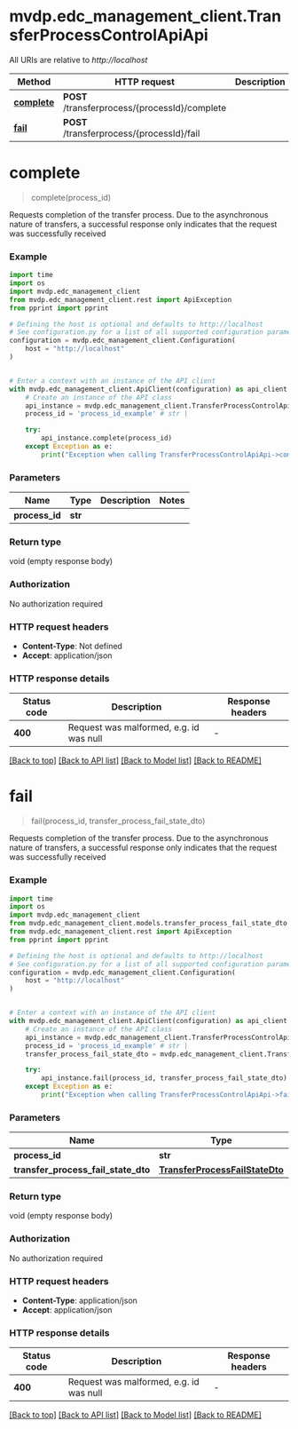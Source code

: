 # mvdp.edc_management_client.TransferProcessControlApiApi

All URIs are relative to *http://localhost*

Method | HTTP request | Description
------------- | ------------- | -------------
[**complete**](TransferProcessControlApiApi.md#complete) | **POST** /transferprocess/{processId}/complete | 
[**fail**](TransferProcessControlApiApi.md#fail) | **POST** /transferprocess/{processId}/fail | 


# **complete**
> complete(process_id)



Requests completion of the transfer process. Due to the asynchronous nature of transfers, a successful response only indicates that the request was successfully received

### Example

```python
import time
import os
import mvdp.edc_management_client
from mvdp.edc_management_client.rest import ApiException
from pprint import pprint

# Defining the host is optional and defaults to http://localhost
# See configuration.py for a list of all supported configuration parameters.
configuration = mvdp.edc_management_client.Configuration(
    host = "http://localhost"
)


# Enter a context with an instance of the API client
with mvdp.edc_management_client.ApiClient(configuration) as api_client:
    # Create an instance of the API class
    api_instance = mvdp.edc_management_client.TransferProcessControlApiApi(api_client)
    process_id = 'process_id_example' # str | 

    try:
        api_instance.complete(process_id)
    except Exception as e:
        print("Exception when calling TransferProcessControlApiApi->complete: %s\n" % e)
```


### Parameters

Name | Type | Description  | Notes
------------- | ------------- | ------------- | -------------
 **process_id** | **str**|  | 

### Return type

void (empty response body)

### Authorization

No authorization required

### HTTP request headers

 - **Content-Type**: Not defined
 - **Accept**: application/json

### HTTP response details
| Status code | Description | Response headers |
|-------------|-------------|------------------|
**400** | Request was malformed, e.g. id was null |  -  |

[[Back to top]](#) [[Back to API list]](../README.md#documentation-for-api-endpoints) [[Back to Model list]](../README.md#documentation-for-models) [[Back to README]](../README.md)

# **fail**
> fail(process_id, transfer_process_fail_state_dto)



Requests completion of the transfer process. Due to the asynchronous nature of transfers, a successful response only indicates that the request was successfully received

### Example

```python
import time
import os
import mvdp.edc_management_client
from mvdp.edc_management_client.models.transfer_process_fail_state_dto import TransferProcessFailStateDto
from mvdp.edc_management_client.rest import ApiException
from pprint import pprint

# Defining the host is optional and defaults to http://localhost
# See configuration.py for a list of all supported configuration parameters.
configuration = mvdp.edc_management_client.Configuration(
    host = "http://localhost"
)


# Enter a context with an instance of the API client
with mvdp.edc_management_client.ApiClient(configuration) as api_client:
    # Create an instance of the API class
    api_instance = mvdp.edc_management_client.TransferProcessControlApiApi(api_client)
    process_id = 'process_id_example' # str | 
    transfer_process_fail_state_dto = mvdp.edc_management_client.TransferProcessFailStateDto() # TransferProcessFailStateDto | 

    try:
        api_instance.fail(process_id, transfer_process_fail_state_dto)
    except Exception as e:
        print("Exception when calling TransferProcessControlApiApi->fail: %s\n" % e)
```


### Parameters

Name | Type | Description  | Notes
------------- | ------------- | ------------- | -------------
 **process_id** | **str**|  | 
 **transfer_process_fail_state_dto** | [**TransferProcessFailStateDto**](TransferProcessFailStateDto.md)|  | 

### Return type

void (empty response body)

### Authorization

No authorization required

### HTTP request headers

 - **Content-Type**: application/json
 - **Accept**: application/json

### HTTP response details
| Status code | Description | Response headers |
|-------------|-------------|------------------|
**400** | Request was malformed, e.g. id was null |  -  |

[[Back to top]](#) [[Back to API list]](../README.md#documentation-for-api-endpoints) [[Back to Model list]](../README.md#documentation-for-models) [[Back to README]](../README.md)

